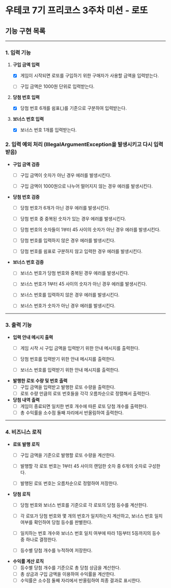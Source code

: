 # 우테코 7기 프리코스 3주차 미션 - 로또

## 기능 구현 목록

------

### 1. 입력 기능

1. **구입 금액 입력**
    - [x] 게임이 시작되면 로또를 구입하기 위한 구매자가 사용할 금액을 입력받는다.
    - [ ] 구입 금액은 1000원 단위로 입력받는다.


2. **당첨 번호 입력**
    - [x] 당첨 번호 6개를 쉼표(,)를 기준으로 구분하여 입력받는다.
   

3. **보너스 번호 입력**
    - [x] 보너스 번호 1개를 입력받는다.


### 2. 입력 예외 처리 (IllegalArgumentException을 발생시키고 다시 입력받음)

- **구입 금액 검증**
    - [ ] 구입 금액이 숫자가 아닌 경우 에러를 발생시킨다.
    - [ ] 구입 금액이 1000원으로 나누어 떨어지지 않는 경우 에러를 발생시킨다.


- **당첨 번호 검증**
    - [ ] 당첨 번호가 6개가 아닌 경우 에러를 발생시킨다.
    - [ ] 당첨 번호 중 중복된 숫자가 있는 경우 에러를 발생시킨다.
    - [ ] 당첨 번호의 숫자들이 1부터 45 사이의 숫자가 아닌 경우 에러를 발생시킨다.
    - [ ] 당첨 번호를 입력하지 않은 경우 에러를 발생시킨다.
    - [ ] 당첨 번호를 쉼표로 구분하지 않고 입력한 경우 에러를 발생시킨다.


- **보너스 번호 검증**
    - [ ] 보너스 번호가 당첨 번호와 중복된 경우 에러를 발생시킨다.
    - [ ] 보너스 번호가 1부터 45 사이의 숫자가 아닌 경우 에러를 발생시킨다.
    - [ ] 보너스 번호를 입력하지 않은 경우 에러를 발생시킨다.
    - [ ] 보너스 번호가 숫자가 아닌 경우 에러를 발생시킨다.


------

### 3. 출력 기능

- **입력 안내 메시지 출력**
    - [ ] 게임 시작 시 구입 금액을 입력받기 위한 안내 메시지를 출력한다.
    - [ ] 당첨 번호를 입력받기 위한 안내 메시지를 출력한다.
    - [ ] 보너스 번호를 입력받기 위한 안내 메시지를 출력한다.


- **발행한 로또 수량 및 번호 출력**
    - [ ] 구입 금액을 입력받고 발행한 로또 수량을 출력한다.
    - [ ] 로또 수량 만큼의 로또 번호들을 각각 오름차순으로 정렬해서 출력한다.

- **당첨 내역 출력**
    - [ ] 게임이 종료되면 일치한 번호 개수에 따른 로또 당첨 개수를 출력한다.
    - [ ] 총 수익률을 소수점 둘째 자리에서 반올림하여 출력한다.

------

### 4. 비즈니스 로직

- **로또 발행 로직**
    - [ ] 구입 금액을 기준으로 발행할 로또 수량을 계산한다.
    - [ ] 발행할 각 로또 번호는 1부터 45 사이의 랜덤한 숫자 중 6개의 숫자로 구성한다.
    - [ ] 발행된 로또 번호는 오름차순으로 정렬하여 저장한다.


- **당첨 로직**
    - [ ] 당첨 번호와 보너스 번호를 기준으로 각 로또의 당첨 등수를 계산한다.
    - [ ] 각 로또가 당첨 번호와 몇 개의 번호가 일치하는지 계산하고, 보너스 번호 일치 여부를 확인하여 당첨 등수를 판별한다.
    - [ ] 일치하는 번호 개수와 보너스 번호 일치 여부에 따라 1등부터 5등까지의 등수 중 하나로 결정한다.
    - [ ] 등수별 당첨 개수를 누적하여 저장한다.
  

- **수익률 계산 로직**
    - [ ] 등수별 당첨 개수를 기준으로 총 당첨 상금을 계산한다.
    - [ ] 총 상금과 구입 금액을 이용하여 수익률을 계산한다.
    - [ ] 수익률은 소수점 둘째 자리에서 반올림하여 최종 결과로 표시한다.
